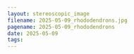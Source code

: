 ```yaml
---
layout: stereoscopic_image
filename: 2025-05-09_rhododendrons.jpg
pagename: 2025-05-09_rhododendrons
date: 2025-05-09
tags:
---
```

